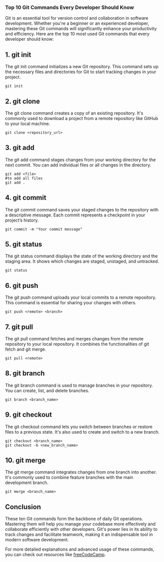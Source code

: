 ### Top 10 Git Commands Every Developer Should Know

Git is an essential tool for version control and collaboration in software development. Whether you're a beginner or an experienced developer, mastering these Git commands will significantly enhance your productivity and efficiency. Here are the top 10 most used Git commands that every developer should know:

## 1. git init
The git init command initializes a new Git repository. This command sets up the necessary files and directories for Git to start tracking changes in your project.

```
git init
```

## 2. git clone
The git clone command creates a copy of an existing repository. It's commonly used to download a project from a remote repository like GitHub to your local machine.

```
git clone <repository_url>
```

## 3. git add
The git add command stages changes from your working directory for the next commit. You can add individual files or all changes in the directory.

```
git add <file>
#to add all files
git add .
```

## 4. git commit
The git commit command saves your staged changes to the repository with a descriptive message. Each commit represents a checkpoint in your project’s history.

```
git commit -m "Your commit message"
```

## 5. git status
The git status command displays the state of the working directory and the staging area. It shows which changes are staged, unstaged, and untracked.

```
git status
```

## 6. git push
The git push command uploads your local commits to a remote repository. This command is essential for sharing your changes with others.

```
git push <remote> <branch>
```

## 7. git pull
The git pull command fetches and merges changes from the remote repository to your local repository. It combines the functionalities of git fetch and git merge.

```
git pull <remote>
```

## 8. git branch
The git branch command is used to manage branches in your repository. You can create, list, and delete branches.

```
git branch <branch_name>
```

## 9. git checkout
The git checkout command lets you switch between branches or restore files to a previous state. It's also used to create and switch to a new branch.

```
git checkout <branch_name>
git checkout -b <new_branch_name>
```

## 10. git merge
The git merge command integrates changes from one branch into another. It's commonly used to combine feature branches with the main development branch.

```
git merge <branch_name>
```

## Conclusion
These ten Git commands form the backbone of daily Git operations. Mastering them will help you manage your codebase more effectively and collaborate efficiently with other developers. Git's power lies in its ability to track changes and facilitate teamwork, making it an indispensable tool in modern software development.

For more detailed explanations and advanced usage of these commands, you can check out resources like [freeCodeCamp](https://www.freecodecamp.org/news/git-and-github-for-beginners/).


